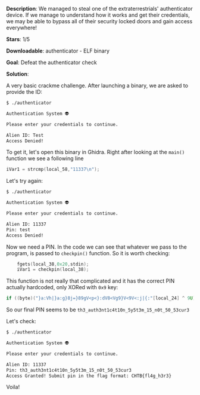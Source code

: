 **Description**: We managed to steal one of the extraterrestrials' authenticator device. If we manage to understand how it works and get their credentials, we may be able to bypass all of their security locked doors and gain access everywhere!

**Stars**: 1/5

**Downloadable**:
authenticator - ELF binary

**Goal**: Defeat the authenticator check

**Solution**: 

A very basic crackme challenge. After launching a binary, we are asked to provide the ID:

```bash
$ ./authenticator

Authentication System 👽

Please enter your credentials to continue.

Alien ID: Test
Access Denied!
```

To get it, let's open this binary in Ghidra. Right after looking at the `main()` function we see a following line

```c
iVar1 = strcmp(local_58,"11337\n");
```

Let's try again:

```bash
$ ./authenticator

Authentication System 👽

Please enter your credentials to continue.

Alien ID: 11337
Pin: test
Access Denied!
```

Now we need a PIN. In the code we can see that whatever we pass to the program, is passed to `checkpin()` function. So it is worth checking:

```c
    fgets(local_38,0x20,stdin);
    iVar1 = checkpin(local_38);
```

This function is not really that complicated and it has the correct PIN actually hardcoded, only XORed with `0x9` key:

```c
if ((byte)("}a:Vh|}a:g}8j=}89gV<p<}:dV8<Vg9}V<9V<:j|{:"[local_24] ^ 9U) != param_1[local_24])
```

So our final PIN seems to be `th3_auth3nt1c4t10n_5y5t3m_15_n0t_50_53cur3`

Let's check:

```bash
$ ./authenticator

Authentication System 👽

Please enter your credentials to continue.

Alien ID: 11337
Pin: th3_auth3nt1c4t10n_5y5t3m_15_n0t_50_53cur3
Access Granted! Submit pin in the flag format: CHTB{fl4g_h3r3}
```

Voila!